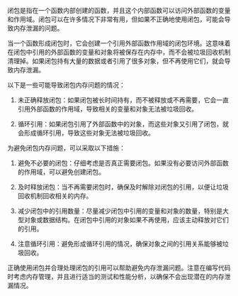 闭包是指在一个函数内部创建的函数，并且这个内部函数可以访问外部函数的变量和作用域。闭包可以在许多情况下非常有用，但如果不正确地使用闭包，可能会导致内存泄漏的问题。

当一个函数形成闭包时，它会创建一个引用外部函数作用域的闭包环境。这意味着在闭包中引用的外部函数的变量和对象将被保存在内存中，而不会被垃圾回收机制清理掉。如果闭包持有大量的数据或者引用了很多对象，但不再使用它们，就会导致内存泄漏。

以下是一些可能导致闭包内存问题的情况：

1. 未正确释放闭包：如果闭包被长时间持有，而不被释放或不再需要，它会一直引用外部函数的作用域，导致相关的变量和对象无法被垃圾回收。

2. 循环引用：如果闭包引用了外部函数中的对象，而这些对象又引用了闭包，就会形成循环引用，导致这些对象无法被垃圾回收。

为避免闭包内存问题，可以采取以下措施：

1. 避免不必要的闭包：仔细考虑是否真正需要闭包。如果没有必要访问外部函数的作用域，可以避免创建闭包。

2. 及时释放闭包：当不再需要闭包时，确保及时解除对闭包的引用，以便让垃圾回收机制回收相关的内存。

3. 减少闭包中的引用数量：尽量减少闭包中引用的变量和对象的数量，特别是大型对象或数据结构。在闭包中引用的对象如果不再使用，应该主动释放对它们的引用。

4. 注意循环引用：避免形成循环引用的情况，确保对象之间的引用关系能够被垃圾回收。

正确使用闭包并合理处理闭包的引用可以帮助避免内存泄漏问题。注意在编写代码时考虑内存管理，并且进行适当的测试和性能分析，以确保不会出现潜在的内存泄漏情况。